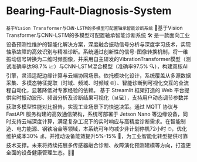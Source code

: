 # Bearing-Fault-Diagnosis-System
`基于Vision Transformer与CNN-LSTM的多模型可配置轴承智能诊断系统`
    🚀基于Vision Transformer与CNN-LSTM的多模型可配置轴承智能诊断系统 🛠 是一款面向工业设备预测性维护的智能化解决方案，深度融合振动信号分析与深度学习技术，实现轴承故障的高效识别与精准诊断。系统通过创新性的信号-图像转换机制，将一维振动信号转换为二维时频图像，并采用自主研发的VibrationTransformer模型（测试准确率达98.7% 📈）与CNN-LSTM混合模型（准确率97.5% 🔍），构建双核AI引擎，灵活适配边缘计算与云端协同场景。依托模块化设计，系统覆盖从多源数据采集、多模态特征提取（时域、频域、时频域 🌐）、智能诊断到可视化交互的全流程自动化，显著降低对专家经验的依赖。
    基于 Streamlit 框架打造的 Web 平台提供实时振动波形、频谱分析及诊断结果可视化（📊💻），支持用户动态调节参数并获取多模型性能对比报告，实现工业场景下的快速决策。通过 MQTT 协议与 FastAPI 服务构建的高效通信架构，系统可部署于 Jetson Nano 等边缘设备，同时支持云端深度计算，满足复杂工况下的实时响应与高精度诊断需求。在智能制造、电力能源、钢铁冶金等领域，本系统可年均减少非计划停机72小时 ⏱，优化维护成本30% 💰，并推动设备能效提升5%-15% 🌱，为工业智能化转型提供可靠技术支撑。未来将持续拓展多传感器融合诊断、故障演化预测建模等方向，打造更全面的设备健康管理生态。🤖🔧

